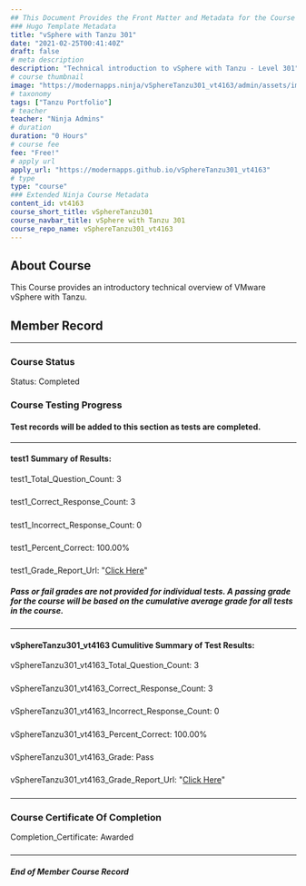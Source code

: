 ```yaml
---
## This Document Provides the Front Matter and Metadata for the Course Information page used in the modernapps.ninja homepage and the member profile page.
### Hugo Template Metadata
title: "vSphere with Tanzu 301"
date: "2021-02-25T00:41:40Z"
draft: false
# meta description
description: "Technical introduction to vSphere with Tanzu - Level 301"
# course thumbnail
image: "https://modernapps.ninja/vSphereTanzu301_vt4163/admin/assets/images/vSphereTanzu301_vt4163.jpg"
# taxonomy
tags: ["Tanzu Portfolio"]
# teacher
teacher: "Ninja Admins"
# duration
duration: "0 Hours"
# course fee
fee: "Free!"
# apply url
apply_url: "https://modernapps.github.io/vSphereTanzu301_vt4163"
# type
type: "course"
### Extended Ninja Course Metadata
content_id: vt4163
course_short_title: vSphereTanzu301
course_navbar_title: vSphere with Tanzu 301
course_repo_name: vSphereTanzu301_vt4163
---  
```


## About Course

This Course provides an introductory technical overview of VMware vSphere with Tanzu.

## Member Record  
---  
  
  
### Course Status  

Status: Completed

### Course Testing Progress  
#### Test records will be added to this section as tests are completed.
  
---  
#### test1 Summary of Results:  
test1_Total_Question_Count: 3
#####  
test1_Correct_Response_Count: 3
#####  
test1_Incorrect_Response_Count: 0
#####  
test1_Percent_Correct: 100.00%
#####  
test1_Grade_Report_Url: "[Click Here](https://github.com/modernappsninjas/Oni-no-Hanzo/blob/main/static/userdata/courses/vSphereTanzu301_vt4163/grade_report.pr73.test1.md)"
##### Pass or fail grades are not provided for individual tests. A passing grade for the course will be based on the cumulative average grade for all tests in the course.  
#####  
---  
#### vSphereTanzu301_vt4163 Cumulitive Summary of Test Results:  
vSphereTanzu301_vt4163_Total_Question_Count: 3  
#####  
vSphereTanzu301_vt4163_Correct_Response_Count: 3  
#####  
vSphereTanzu301_vt4163_Incorrect_Response_Count: 0 
#####  
vSphereTanzu301_vt4163_Percent_Correct: 100.00%  
#####  
vSphereTanzu301_vt4163_Grade: Pass  
#####  
vSphereTanzu301_vt4163_Grade_Report_Url: "[Click Here](https://github.com/modernappsninjas/Oni-no-Hanzo/blob/main/static/userdata/courses/vSphereTanzu301_vt4163/grade_report.pr104.vSphereTanzu301_vt4163.md)"
#####  
  
---  
### Course Certificate Of Completion

Completion_Certificate: Awarded
#####
---
##### End of Member Course Record